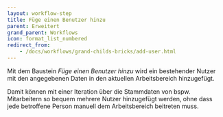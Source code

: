 ```yaml
---
layout: workflow-step
title: Füge einen Benutzer hinzu
parent: Erweitert
grand_parent: Workflows
icon: format_list_numbered
redirect_from:
    - /docs/workflows/grand-childs-bricks/add-user.html
---
```


Mit dem Baustein _Füge einen Benutzer hinzu_ wird ein bestehender Nutzer mit den angegebenen Daten in den aktuellen Arbeitsbereich hinzugefügt.

Damit können mit einer Iteration über die Stammdaten von bspw. Mitarbeitern so bequem mehrere Nutzer
hinzugefügt werden, ohne dass jede betroffene Person manuell dem Arbeitsbereich beitreten muss.
